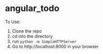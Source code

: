 angular_todo
============


To Use:
1. Clone the repo
2. cd into the directory
3. run `python -m SimpleHTTPServer`
4. Go to http://localhost:8000 in your browser
